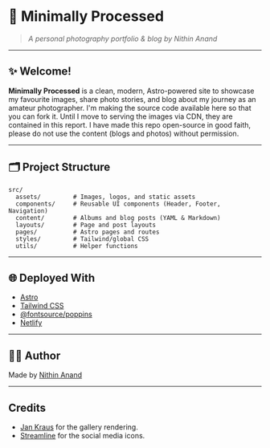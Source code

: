 # 📸 Minimally Processed

> *A personal photography portfolio & blog by Nithin Anand*

---

## ✨ Welcome!

**Minimally Processed** is a clean, modern, Astro-powered site to showcase my favourite images, share photo stories, and blog about my journey as an amateur photographer. I'm making the source code available here so that you can fork it. Until I move to serving the images via CDN, they are contained in this report. I have made this repo open-source in good faith, please do not use the content (blogs and photos) without permission. 

---

## 🗂️ Project Structure

```
src/
  assets/         # Images, logos, and static assets
  components/     # Reusable UI components (Header, Footer, Navigation)
  content/        # Albums and blog posts (YAML & Markdown)
  layouts/        # Page and post layouts
  pages/          # Astro pages and routes
  styles/         # Tailwind/global CSS
  utils/          # Helper functions
```

---


## 🌐 Deployed With

- [Astro](https://astro.build/)
- [Tailwind CSS](https://tailwindcss.com/)
- [@fontsource/poppins](https://fontsource.org/fonts/poppins)
- [Netlify](https://www.netlify.com/)

---

## 🧑‍💻 Author

Made by [Nithin Anand](https://github.com/Nithin-Anand)

<!-- ---

## 📝 License

The code is available under MIT license, but please do not copy or distribute the creative content (namely blog and image content) without permission. -->

---

## Credits

- [Jan Kraus](https://jankraus.net/2024/04/05/how-to-build-a-simple-photo-gallery-with-astro/) for the gallery rendering.
- [Streamline](https://www.streamlinehq.com/) for the social media icons.

